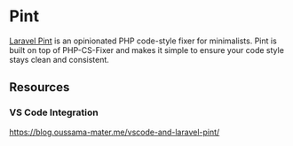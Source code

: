 # Pint

[Laravel Pint](https://laravel.com/docs/10.x/pint) is an opinionated PHP code-style fixer for minimalists. Pint is built on top of PHP-CS-Fixer and makes it simple to ensure your code style stays clean and consistent.

## Resources

### VS Code Integration

https://blog.oussama-mater.me/vscode-and-laravel-pint/